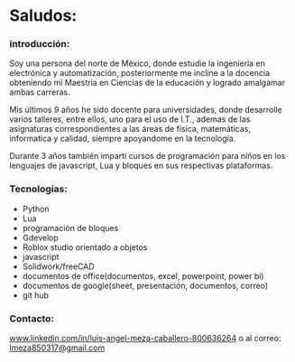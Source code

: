 # Saludos: 

### introducción:
  Soy una persona del norte de México, donde estudie la ingenieria en electrónica y automatización, posteriormente me incline a la docencia obteniendo mi Maestria en Ciencias de la educación y logrado amalgamar ambas carreras.
  
  Mis últimos 9 años he sido docente para universidades, donde desarrolle varios talleres, entre ellos, uno para el uso de I.T., ademas de las asignaturas correspondientes a las     áreas de física, matemáticas, informatica y calidad, siempre apoyandome en la tecnología.

  Durante 3 años también impartí cursos de programación para niños en los lenguajes de javascript, Lua y bloques en sus respectivas plataformas. 


### Tecnologías:

* Python
* Lua
* programación de bloques
* Gdevelop
* Roblox studio orientado a objetos
* javascript
* Solidwork/freeCAD
* documentos de office(documentos, excel, powerpoint, power bi)
* documentos de google(sheet, presentación, documentos, correo)
* git hub

### Contacto:

www.linkedin.com/in/luis-angel-meza-caballero-800636264
o al correo: lmeza850317@gmail.com

  
